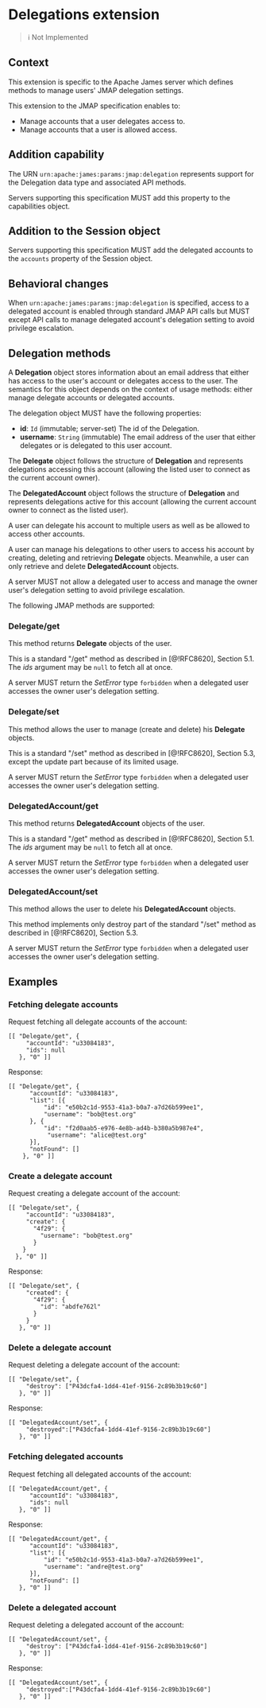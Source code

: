 # Delegations extension

> :information_source:
> Not Implemented

## Context
This extension is specific to the Apache James server which defines methods to manage users' JMAP delegation settings.

This extension to the JMAP specification enables to:

- Manage accounts that a user delegates access to.
- Manage accounts that a user is allowed access.

## Addition capability
The URN `urn:apache:james:params:jmap:delegation` represents support for the Delegation data type and associated API methods.

Servers supporting this specification MUST add this property to the capabilities object.

## Addition to the Session object
Servers supporting this specification MUST add the delegated accounts to the `accounts` property of the Session object.

## Behavioral changes
When `urn:apache:james:params:jmap:delegation` is specified, access to a delegated account is enabled through standard JMAP API calls
but MUST except API calls to manage delegated account's delegation setting to avoid privilege escalation.

## Delegation methods
A **Delegation** object stores information about an email address that either has access to the user's account or delegates access
to the user. The semantics for this object depends on the context of usage methods: either manage delegate accounts or delegated accounts.

The delegation object MUST have the following properties:
- **id**: `Id` (immutable; server-set)
  The id of the Delegation.
- **username**: `String` (immutable)
  The email address of the user that either delegates or is delegated to this user account.
  
The **Delegate** object follows the structure of **Delegation** and represents delegations accessing this account (allowing the listed user to connect as the current account owner).

The **DelegatedAccount** object follows the structure of **Delegation** and represents delegations active for this account (allowing the current account owner to connect as the listed user).

A user can delegate his account to multiple users as well as be allowed to access other accounts.

A user can manage his delegations to other users to access his account by creating, deleting and retrieving **Delegate** objects.
Meanwhile, a user can only retrieve and delete **DelegatedAccount** objects.

A server MUST not allow a delegated user to access and manage the owner user's delegation setting to avoid privilege escalation.

The following JMAP methods are supported:

### Delegate/get
This method returns **Delegate** objects of the user.

This is a standard "/get" method as described in [@!RFC8620], Section 5.1. The *ids* argument may be `null` to fetch all at once.

A server MUST return the *SetError* type `forbidden` when a delegated user accesses the owner user's delegation setting.

### Delegate/set
This method allows the user to manage (create and delete) his **Delegate** objects.

This is a standard "/set" method as described in [@!RFC8620], Section 5.3, except the update part because of its limited usage.

A server MUST return the *SetError* type `forbidden` when a delegated user accesses the owner user's delegation setting.

### DelegatedAccount/get
This method returns **DelegatedAccount** objects of the user.

This is a standard "/get" method as described in [@!RFC8620], Section 5.1. The *ids* argument may be `null` to fetch all at once.

A server MUST return the *SetError* type `forbidden` when a delegated user accesses the owner user's delegation setting.

### DelegatedAccount/set
This method allows the user to delete his **DelegatedAccount** objects.

This method implements only destroy part of the standard "/set" method as described in [@!RFC8620], Section 5.3.

A server MUST return the *SetError* type `forbidden` when a delegated user accesses the owner user's delegation setting.

## Examples

### Fetching delegate accounts
Request fetching all delegate accounts of the account:

    [[ "Delegate/get", {
         "accountId": "u33084183",
         "ids": null
       }, "0" ]]

Response:

    [[ "Delegate/get", {
          "accountId": "u33084183",
          "list": [{
              "id": "e50b2c1d-9553-41a3-b0a7-a7d26b599ee1",
              "username": "bob@test.org"
          }, {
              "id": "f2d0aab5-e976-4e8b-ad4b-b380a5b987e4",
               "username": "alice@test.org"
          }],
          "notFound": []
        }, "0" ]]

### Create a delegate account
Request creating a delegate account of the account:

    [[ "Delegate/set", {
         "accountId": "u33084183",
         "create": {
           "4f29": {
             "username": "bob@test.org"
           }
        }
      }, "0" ]]

Response:

    [[ "Delegate/set", {
         "created": {
           "4f29": {
             "id": "abdfe762l"
           }
         }
       }, "0" ]]

### Delete a delegate account
Request deleting a delegate account of the account:

    [[ "Delegate/set", {
         "destroy": ["P43dcfa4-1dd4-41ef-9156-2c89b3b19c60"]
       }, "0" ]]

Response:

    [[ "DelegatedAccount/set", {
         "destroyed":["P43dcfa4-1dd4-41ef-9156-2c89b3b19c60"]
       }, "0" ]]


### Fetching delegated accounts
Request fetching all delegated accounts of the account:

    [[ "DelegatedAccount/get", {
          "accountId": "u33084183",
          "ids": null
       }, "0" ]]

Response:

    [[ "DelegatedAccount/get", {
          "accountId": "u33084183",
          "list": [{
              "id": "e50b2c1d-9553-41a3-b0a7-a7d26b599ee1",
              "username": "andre@test.org"
          }],
          "notFound": []
       }, "0" ]]

### Delete a delegated account
Request deleting a delegated account of the account:

    [[ "DelegatedAccount/set", {
         "destroy": ["P43dcfa4-1dd4-41ef-9156-2c89b3b19c60"]
       }, "0" ]]

Response:

    [[ "DelegatedAccount/set", {
         "destroyed":["P43dcfa4-1dd4-41ef-9156-2c89b3b19c60"]
       }, "0" ]]